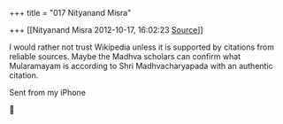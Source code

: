 +++
title = "017 Nityanand Misra"

+++
[[Nityanand Misra	2012-10-17, 16:02:23 [Source](https://groups.google.com/g/bvparishat/c/BGJ5L3KBLHs)]]



I would rather not trust Wikipedia unless it is supported by citations from reliable sources. Maybe the Madhva scholars can confirm what Mularamayam is according to Shri Madhvacharyapada with an authentic citation.  
  
Sent from my iPhone



